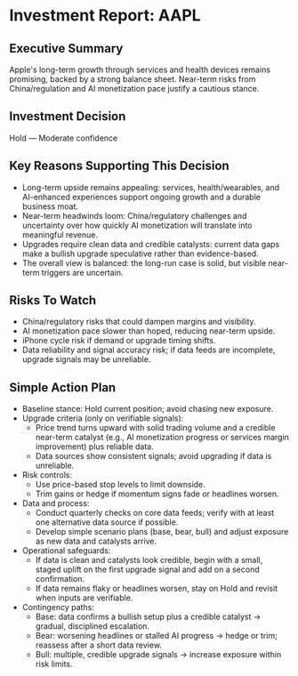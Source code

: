 # Investment Report: AAPL
## Executive Summary
Apple's long-term growth through services and health devices remains promising, backed by a strong balance sheet. Near-term risks from China/regulation and AI monetization pace justify a cautious stance.

## Investment Decision
Hold — Moderate confidence

## Key Reasons Supporting This Decision
- Long-term upside remains appealing: services, health/wearables, and AI-enhanced experiences support ongoing growth and a durable business moat.
- Near-term headwinds loom: China/regulatory challenges and uncertainty over how quickly AI monetization will translate into meaningful revenue.
- Upgrades require clean data and credible catalysts: current data gaps make a bullish upgrade speculative rather than evidence-based.
- The overall view is balanced: the long-run case is solid, but visible near-term triggers are uncertain.

## Risks To Watch
- China/regulatory risks that could dampen margins and visibility.
- AI monetization pace slower than hoped, reducing near-term upside.
- iPhone cycle risk if demand or upgrade timing shifts.
- Data reliability and signal accuracy risk; if data feeds are incomplete, upgrade signals may be unreliable.

## Simple Action Plan
- Baseline stance: Hold current position; avoid chasing new exposure.
- Upgrade criteria (only on verifiable signals):
  - Price trend turns upward with solid trading volume and a credible near-term catalyst (e.g., AI monetization progress or services margin improvement) plus reliable data.
  - Data sources show consistent signals; avoid upgrading if data is unreliable.
- Risk controls:
  - Use price-based stop levels to limit downside.
  - Trim gains or hedge if momentum signs fade or headlines worsen.
- Data and process:
  - Conduct quarterly checks on core data feeds; verify with at least one alternative data source if possible.
  - Develop simple scenario plans (base, bear, bull) and adjust exposure as new data and catalysts arrive.
- Operational safeguards:
  - If data is clean and catalysts look credible, begin with a small, staged uplift on the first upgrade signal and add on a second confirmation.
  - If data remains flaky or headlines worsen, stay on Hold and revisit when inputs are verifiable.
- Contingency paths:
  - Base: data confirms a bullish setup plus a credible catalyst → gradual, disciplined escalation.
  - Bear: worsening headlines or stalled AI progress → hedge or trim; reassess after a short data review.
  - Bull: multiple, credible upgrade signals → increase exposure within risk limits.